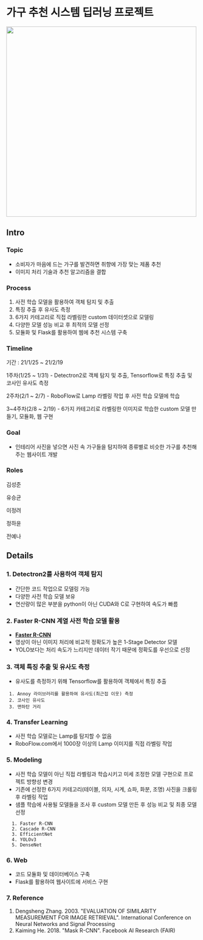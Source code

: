 # 가구 추천 시스템 딥러닝 프로젝트
<img src="https://user-images.githubusercontent.com/71831714/106569428-d8569a80-6577-11eb-8dfa-b49ab0f7a36a.png" width='500'></img>

## Intro

### Topic
- 소비자가 마음에 드는 가구를 발견하면 취향에 가장 맞는 제품 추천
- 이미지 처리 기술과 추천 알고리즘을 결합

### Process
1. 사전 학습 모델을 활용하여 객체 탐지 및 추출
2. 특징 추출 후 유사도 측정
3. 6가지 카테고리로 직접 라벨링한 custom 데이터셋으로 모델링
4. 다양한 모델 성능 비교 후 최적의 모델 선정
5. 모듈화 및 Flask를 활용하여 웹에 추천 시스템 구축

### Timeline
기간 : 21/1/25 ~ 21/2/19

1주차(1/25 ~ 1/31) - Detectron2로 객체 탐지 및 추출, Tensorflow로 특징 추출 및 코사인 유사도 측정

2주차(2/1 ~ 2/7) - RoboFlow로 Lamp 라벨링 작업 후 사전 학습 모델에 학습

3~4주차(2/8 ~ 2/19) - 6가지 카테고리로 라벨링한 이미지로 학습한 custom 모델 만들기, 모듈화, 웹 구현 

### Goal
- 인테리어 사진을 넣으면 사진 속 가구들을 탐지하여 종류별로 비슷한 가구를 추천해주는 웹사이트 개발

### Roles
김성준

유승균

이정려

정하윤

전예나

## Details

### 1. Detectron2를 사용하여 객체 탐지
- 간단한 코드 작업으로 모델링 가능
- 다양한 사전 학습 모델 보유
- 연산량이 많은 부분을 python이 아닌 CUDA와 C로 구현하여 속도가 빠름

### 2. Faster R-CNN 계열 사전 학습 모델 활용
- **[Faster R-CNN](https://alltimeno1.github.io/2021/02/05/faster_rcnn.html "blog link")**
- 영상이 아닌 이미지 처리에 비교적 정확도가 높은 1-Stage Detector 모델
- YOLO보다는 처리 속도가 느리지만 데이터 작기 때문에 정확도를 우선으로 선정

### 3. 객체 특징 추출 및 유사도 측정
- 유사도를 측정하기 위해 Tensorflow를 활용하여 객체에서 특징 추출
```
 1. Annoy 라이브러리를 활용하여 유사도(최근접 이웃) 측정
 2. 코사인 유사도
 3. 맨하탄 거리
 ```
### 4. Transfer Learning
- 사전 학습 모델로는 Lamp를 탐지할 수 없음
- RoboFlow.com에서 1000장 이상의 Lamp 이미지를 직접 라벨링 작업

### 5. Modeling
- 사전 학습 모델이 아닌 직접 라벨링과 학습시키고 미세 조정한 모델 구현으로 프로젝트 방향성 변경
- 기존에 선정한 6가지 카테고리(테이블, 의자, 시계, 쇼파, 화분, 조명) 사진을 크롤링 후 라벨링 작업
- 샘플 학습에 사용될 모델들을 조사 후 custom 모델 만든 후 성능 비교 및 최종 모델 선정
```
  1. Faster R-CNN
  2. Cascade R-CNN
  3. EfficientNet
  4. YOLOv3
  5. DenseNet
```

### 6. Web
- 코드 모듈화 및 데이터베이스 구축
- Flask를 활용하여 웹사이트에 서비스 구현

### 7. Reference
1. Dengsheng Zhang. 2003. "EVALUATION OF SIMILARITY MEASUREMENT FOR IMAGE RETRIEVAL". International Conference on Neural Networks and Signal Processing
2. Kaiming He. 2018. "Mask R-CNN". Facebook AI Research (FAIR)
